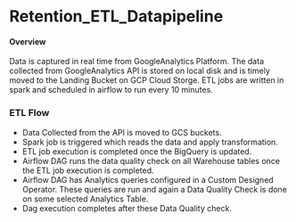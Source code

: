# Retention_ETL_Datapipeline

#### Overview
Data is captured in real time from GoogleAnalytics Platform. The data collected from GoogleAnalytics API is stored on local disk and is timely moved to the Landing Bucket on GCP Cloud Storge. ETL jobs are written in spark and scheduled in airflow to run every 10 minutes.  

### ETL Flow

 - Data Collected from the API is moved to GCS buckets.
 - Spark job is triggered which reads the data and apply transformation.
 - ETL job execution is completed once the BigQuery is updated. 
 - Airflow DAG runs the data quality check on all Warehouse tables once the ETL job execution is completed.
 - Airflow DAG has Analytics queries configured in a Custom Designed Operator. These queries are run and again a Data Quality Check is done on some selected Analytics Table.
 - Dag execution completes after these Data Quality check.
